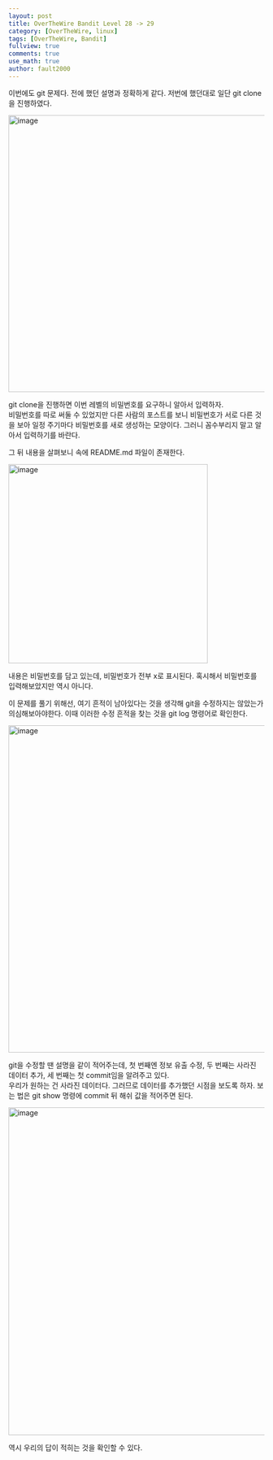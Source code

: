 ```yaml
---
layout: post
title: OverTheWire Bandit Level 28 -> 29
category: [OverTheWire, linux]
tags: [OverTheWire, Bandit]
fullview: true
comments: true
use_math: true
author: fault2000
---
```


이번에도 git 문제다. 전에 했던 설명과 정확하게 같다. 저번에 했던대로 일단 git clone을 진행하였다.  

<img width="545" alt="image" src="https://user-images.githubusercontent.com/73513005/193242201-43f3217c-29fe-408f-9b9b-4845406f18f8.png">

git clone을 진행하면 이번 레벨의 비밀번호를 요구하니 알아서 입력하자.  
비밀번호를 따로 써둘 수 있었지만 다른 사람의 포스트를 보니 비밀번호가 서로 다른 것을 보아 일정 주기마다 비밀번호를 새로 생성하는 모양이다. 그러니 꼼수부리지 말고 알아서 입력하기를 바란다.  

그 뒤 내용을 살펴보니 속에 README.md 파일이 존재한다.  

<img width="392" alt="image" src="https://user-images.githubusercontent.com/73513005/193243209-30fa1050-68da-45cb-95d3-731f207fcdad.png">

내용은 비밀번호를 담고 있는데, 비밀번호가 전부 x로 표시된다. 혹시해서 비밀번호를 입력해보았지만 역시 아니다.  

이 문제를 풀기 위해선, 여기 흔적이 남아있다는 것을 생각해 git을 수정하지는 않았는가 의심해보아야한다. 이때 이러한 수정 흔적을 찾는 것을 git log 명령어로 확인한다.  

<img width="644" alt="image" src="https://user-images.githubusercontent.com/73513005/193266526-9f89cfbc-787e-4bca-99be-8ab1debc0d51.png">

git을 수정할 땐 설명을 같이 적어주는데, 첫 번째엔 정보 유출 수정, 두 번째는 사라진 데이터 추가, 세 번째는 첫 commit임을 알려주고 있다.  
우리가 원하는 건 사라진 데이터다. 그러므로 데이터를 추가했던 시점을 보도록 하자. 보는 법은 git show 명령에 commit 뒤 해쉬 값을 적어주면 된다.  

<img width="645" alt="image" src="https://user-images.githubusercontent.com/73513005/193269240-107743ef-074a-4024-8c43-98337b7db612.png">

역시 우리의 답이 적히는 것을 확인할 수 있다.